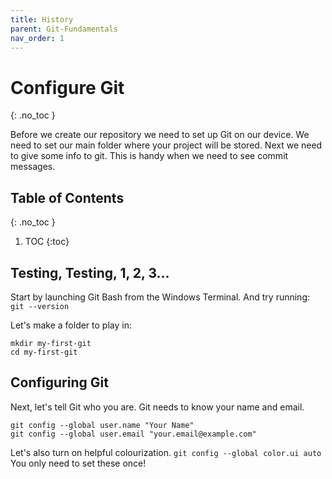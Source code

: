 ```yaml
---
title: History
parent: Git-Fundamentals 
nav_order: 1
---
```


<!-- prettier-ignore-start -->
# Configure Git 
{: .no_toc }

Before we create our repository we need to set up Git on our device. We need to set our main folder where your project will be stored. Next we need to give some info to git. This is handy when we need to see commit messages. 

## Table of Contents
{: .no_toc }

1. TOC
{:toc}

<!-- prettier-ignore-end -->
## Testing, Testing, 1, 2, 3...
Start by launching Git Bash from the Windows Terminal.
And try running:
``git --version``

Let's make a folder to play in:
```
mkdir my-first-git
cd my-first-git
```

## Configuring Git
Next, let's tell Git who you are. Git needs to know your name and email.
```
git config --global user.name "Your Name"
git config --global user.email "your.email@example.com"
```
Let's also turn on helpful colourization.
``git config --global color.ui auto``
You only need to set these once!